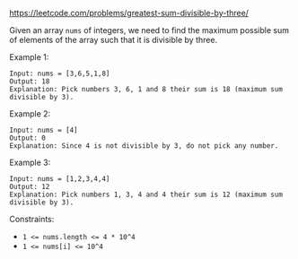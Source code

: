 https://leetcode.com/problems/greatest-sum-divisible-by-three/

Given an array `nums` of integers, we need to find the maximum possible sum of elements of the array such that it is divisible by three.

Example 1:
```
Input: nums = [3,6,5,1,8]
Output: 18
Explanation: Pick numbers 3, 6, 1 and 8 their sum is 18 (maximum sum divisible by 3).
```
Example 2:
```
Input: nums = [4]
Output: 0
Explanation: Since 4 is not divisible by 3, do not pick any number.
```
Example 3:
```
Input: nums = [1,2,3,4,4]
Output: 12
Explanation: Pick numbers 1, 3, 4 and 4 their sum is 12 (maximum sum divisible by 3).
```
Constraints:

-   `1 <= nums.length <= 4 * 10^4`
-   `1 <= nums[i] <= 10^4`
